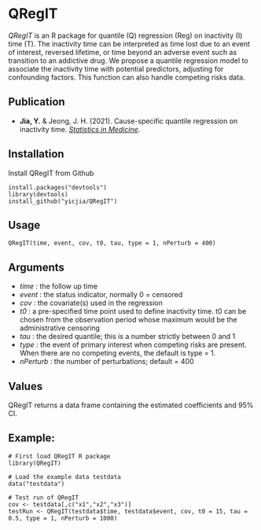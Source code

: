 # QRegIT
 *QRegIT* is an R package for quantile (Q) regression (Reg) on inactivity (I) time (T). The inactivity time can be interpreted as time lost due to an event of interest, reversed lifetime, or time beyond an adverse event such as transition to an addictive drug. We propose a quantile regression model to associate the inactivity time with potential predictors, adjusting for confounding factors. This function can also handle competing risks data.
 
 ## Publication
 * **Jia, Y.** & Jeong, J. H. (2021). Cause-specific quantile regression on inactivity time. [*Statistics in Medicine*](https://onlinelibrary.wiley.com/doi/10.1002/sim.8871).
 
  
 ## Installation

Install QRegIT from Github
```
install.packages("devtools")
library(devtools)
install_github("yicjia/QRegIT")
```

## Usage
```
QRegIT(time, event, cov, t0, tau, type = 1, nPerturb = 400)
```

## Arguments
* *time* :	the follow up time
* *event* :	the status indicator, normally 0 = censored
* *cov* :	the covariate(s) used in the regression
* *t0* :	a pre-specified time point used to define inactivity time. t0 can be chosen from the observation period whose maximum would be the administrative censoring
* *tau* : the desired quantile; this is a number strictly between 0 and 1
* *type* :	the event of primary interest when competing risks are present. When there are no competing events, the default is type = 1.
* *nPerturb* :	the number of perturbations; default = 400

## Values
QRegIT returns a data frame containing the estimated coefficients and 95% CI.

## Example:
```
# First load QRegIT R package
library(QRegIT)

# Load the example data testdata
data("testdata")

# Test run of QRegIT
cov <- testdata[,c("x1","x2","x3")]
testRun <- QRegIT(testdata$time, testdata$event, cov, t0 = 15, tau = 0.5, type = 1, nPerturb = 1000)
```
